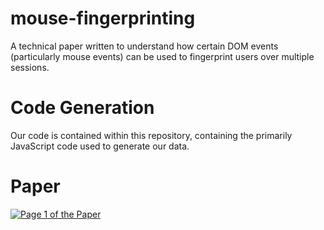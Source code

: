 # mouse-fingerprinting
A technical paper written to understand how certain DOM events (particularly mouse events) can be used to fingerprint users over multiple sessions.

# Code Generation
Our code is contained within this repository, containing the primarily JavaScript code used to generate our data.

# Paper
[![Page 1 of the Paper](/preview.png)](/paper.pdf)
